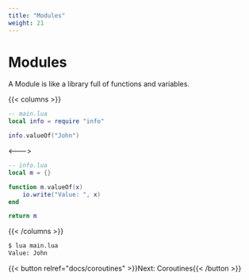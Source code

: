 ```yaml
---
title: "Modules"
weight: 21
---
```


# Modules

A Module is like a library full of functions and variables.

{{< columns >}}

```lua
-- main.lua
local info = require "info"

info.valueOf("John")
```

<--->

```lua
-- info.lua
local m = {}

function m.valueOf(x)
    io.write("Value: ", x)
end

return m
```

{{< /columns >}}

```bash
$ lua main.lua
Value: John
```

{{< button relref="docs/coroutines"  >}}Next: Coroutines{{< /button >}}
